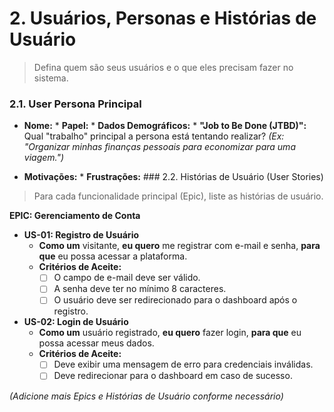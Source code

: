 # 2. Usuários, Personas e Histórias de Usuário

> Defina quem são seus usuários e o que eles precisam fazer no sistema.

### 2.1. User Persona Principal
* **Nome:** * **Papel:** * **Dados Demográficos:** * **"Job to Be Done (JTBD)":** Qual "trabalho" principal a persona está tentando realizar? *(Ex: "Organizar minhas finanças pessoais para economizar para uma viagem.")*

* **Motivações:** * **Frustrações:** ### 2.2. Histórias de Usuário (User Stories)
> Para cada funcionalidade principal (Epic), liste as histórias de usuário.

**EPIC: Gerenciamento de Conta**
* **US-01: Registro de Usuário**
    * **Como um** visitante, **eu quero** me registrar com e-mail e senha, **para que** eu possa acessar a plataforma.
    * **Critérios de Aceite:**
        * [ ] O campo de e-mail deve ser válido.
        * [ ] A senha deve ter no mínimo 8 caracteres.
        * [ ] O usuário deve ser redirecionado para o dashboard após o registro.
* **US-02: Login de Usuário**
    * **Como um** usuário registrado, **eu quero** fazer login, **para que** eu possa acessar meus dados.
    * **Critérios de Aceite:**
        * [ ] Deve exibir uma mensagem de erro para credenciais inválidas.
        * [ ] Deve redirecionar para o dashboard em caso de sucesso.

*(Adicione mais Epics e Histórias de Usuário conforme necessário)*